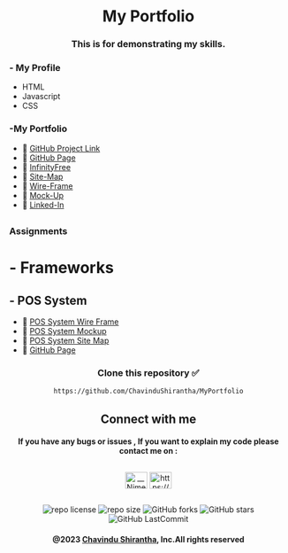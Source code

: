<div align="center">

# My Portfolio

</div>


[//]: # (<h3 align="center"><a href="https://git.io/typing-svg"><img src="https://readme-typing-svg.demolab.com?font=Fira+Code&weight=500&size=32&pause=1000&center=true&width=700&lines=My+Portfolio" alt="Typing SVG" /></a></h3>)


<div align="center">

### This is for demonstrating my skills.

</div>


### - My Profile
* HTML
* Javascript
* CSS



### -My Portfolio
* 🔗 <a href="https://github.com/ChavinduShirantha/MyPortfolio" target="_blank">GitHub Project Link</a>
* 🔗 <a href="https://chavindushirantha.github.io/MyPortfolio/" target="_blank">GitHub Page</a>
* 🔗 <a href="http://chavindu.infinityfreeapp.com/?i=1" target="_blank">InfinityFree</a>
* 🔗 <a href="https://drive.google.com/file/d/1Z-yeTwCkQRN5MQhZwuTntFne39wX2-gW/view?usp=sharing" target="_blank">Site-Map</a>
* 🔗 <a href="https://drive.google.com/file/d/1yVNVloNR-NoG91VktkWRhYhkhGYlQsxQ/view?usp=sharing">Wire-Frame</a>
* 🔗 <a href="https://www.figma.com/file/SDgjedmctP0CBwtHAWG2Ir/Mock-up?type=design&node-id=0%3A1&t=w2DA3cYQgrmgsxoS-1" target="_blank">Mock-Up</a>
* 🔗 <a href="https://www.linkedin.com/in/chavindu-shirantha-b5b857264/" target="_blank">Linked-In</a>


##
###  Assignments
# - Frameworks

## - POS System
* 🔗 <a href="https://drive.google.com/file/d/18MqeoDLBc1D3XPSoGaRyQs3f8PFY44K2/view?usp=sharing" target="_blank">POS System Wire Frame</a>
* 🔗 <a href="https://www.figma.com/file/9wlBsRE998f5Dus96X9Yps/POS-System-Mock-up?type=design&node-id=0%3A1&t=v6dkDWLEp6suF397-1" target="_blank">POS System Mockup</a>
* 🔗 <a href="https://drive.google.com/file/d/1htMBq7bOr3vdDFs2MGH-ICBMRoZCwjL7/view?usp=sharing" target="_blank">POS System Site Map</a>
* 🔗 <a href="https://chavindushirantha.github.io/MyPortfolio/assignments/css-framework/pos" target="_blank">GitHub Page</a>


<div align="center">

###  
### Clone this repository ✅
```md
https://github.com/ChavinduShirantha/MyPortfolio
```
##  Connect with me
#### If you have any bugs or issues , If you want to explain my code please contact me on :

</div>

##
<p align="center">
<a href="https://twitter.com/Chavindu62"><img align="center" src="https://raw.githubusercontent.com/rahuldkjain/github-profile-readme-generator/master/src/images/icons/Social/twitter.svg" alt="__NimeshPiyumantha__" height="30" width="40" /></a>
<a href="https://www.linkedin.com/in/chavindu-shirantha-b5b857264/" target="blank"><img align="center" src="https://raw.githubusercontent.com/rahuldkjain/github-profile-readme-generator/master/src/images/icons/Social/linked-in-alt.svg" alt="https://www.linkedin.com/public-profile/settings?trk=d_flagship3_profile_self_view_public_profile" height="30" width="40" /></a>
</p>


##

<div align="center">

![repo license](https://img.shields.io/github/license/ChavinduShirantha/MyPortfolio?&labelColor=black&color=3867d6&style=for-the-badge)
![repo size](https://img.shields.io/github/repo-size/ChavinduShirantha/MyPortfolio?label=Repo%20Size&style=for-the-badge&labelColor=black&color=20bf6b)
![GitHub forks](https://img.shields.io/github/forks/ChavinduShirantha/MyPortfolio?&labelColor=black&color=0fb9b1&style=for-the-badge)
![GitHub stars](https://img.shields.io/github/stars/ChavinduShirantha/MyPortfolio?&labelColor=black&color=f7b731&style=for-the-badge)
![GitHub LastCommit](https://img.shields.io/github/last-commit/ChavinduShirantha/MyPortfolio?logo=github&labelColor=black&color=d1d8e0&style=for-the-badge)
</div>

<div align="center">

#### @2023 [Chavindu Shirantha](https://github.com/ChavinduShirantha), Inc.All rights reserved
</div>